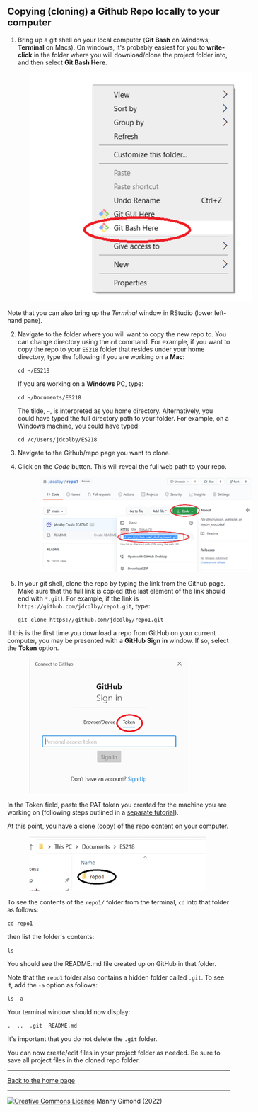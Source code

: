 ## Copying (cloning) a Github Repo locally to your computer

1. Bring up a git shell on your local computer (**Git Bash** on Windows; **Terminal** on Macs). On windows, it's probably easiest for you to **write-click** in the folder where you will download/clone the project folder into, and then select **Git Bash Here**.

  <img src="img/bash_in_folder.png" width="700px" hspace="50"/>

Note that you can also bring up the *Terminal* window in RStudio (lower left-hand pane).

2. Navigate to the folder where you will want to copy the new repo to. You can change directory using the `cd` command. For example, if you want to copy the repo to your `ES218` folder that resides under your home directory, type the following if you are working on a **Mac**:

   ```{r}
   cd ~/ES218
   ```

   If you are working on a **Windows** PC, type:
   
   ```{r}
   cd ~/Documents/ES218 
   ```    
   The tilde, `~`, is interpreted as you home directory. Alternatively, you could have typed the full directory path to your folder. For example, on a Windows machine, you could have typed:
   
   ```{r}
   cd /c/Users/jdcolby/ES218
   ```  

3. Navigate to the Github/repo page you want to clone.

4. Click on the *Code* button. This will reveal the full web path to your repo.

   <img src="img/github_repo_link.png" width="700px" hspace="50"/>

5. In your git shell, clone the repo by typing the link from the Github page. Make sure that the full link is copied (the last element of the link should end with `*.git`). For example, if the link is `https://github.com/jdcolby/repo1.git`, type: 

   ```{r}
   git clone https://github.com/jdcolby/repo1.git
   ```

If this is the first time you download a repo from GitHub on your current computer, you may be presented with a **GitHub Sign in** window. If so, select the **Token** option.

   <img src="img/sign_in_token.png" width="359px" hspace="50"/>

In the Token field, paste the PAT token you created for the machine you are working on (following steps outlined in a [separate tutorial](https://mgimond.github.io/intro_to_git/authenticating_with_github.html)).

  At this point, you have a clone (copy) of the repo content on your computer. 

   <img src="img/local_repo_folder.PNG" width="400px" hspace="50"/>
   
   To see the contents of the `repo1/` folder from the terminal, `cd` into that folder as follows:
   
   ```
   cd repo1
   ```
   
   then list the folder's contents:
   
   ```
   ls
   ```
   
   You should see the README.md file created up on GitHub in that folder.
   
   Note that the `repo1` folder also contains a hidden folder called `.git`. To see it, add the `-a` option as follows:
   
   ```
   ls -a
   ```
   
   Your terminal window should now display:
   
   ```
   .  ..  .git  README.md
   ```
   
   It's important that you do not delete the `.git` folder.
      
   You can now create/edit files in your project folder as needed. Be sure to save all project files in the cloned repo folder. 
   
   -----

[Back to the home page](index.html)

<div class="footer">
<hr/>
<a rel="license" href="https://creativecommons.org/licenses/by-nc/4.0/"><img alt="Creative Commons License" style="border-width:0" src="https://i.creativecommons.org/l/by-nc/4.0/80x15.png" /></a>  Manny Gimond (2022)
</br>

